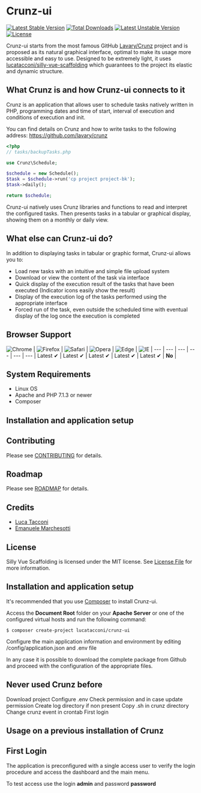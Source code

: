 # Crunz-ui

[![Latest Stable Version](https://poser.pugx.org/lucatacconi/crunz-ui/v/stable)](https://packagist.org/packages/lucatacconi/crunz-ui)
[![Total Downloads](https://poser.pugx.org/lucatacconi/crunz-ui/downloads)](https://packagist.org/packages/lucatacconi/crunz-ui)
[![Latest Unstable Version](https://poser.pugx.org/lucatacconi/crunz-ui/v/unstable)](https://packagist.org/packages/lucatacconi/crunz-ui)
[![License](https://poser.pugx.org/lucatacconi/crunz-ui/license)](https://packagist.org/packages/lucatacconi/crunz-ui)

Crunz-ui starts from the most famous GitHub [Lavary/Crunz](https://github.com/lavary/crunz) project and is proposed as its natural graphical interface, optimal to make its usage more accessible and easy to use. Designed to be extremely light, it uses [lucatacconi/silly-vue-scaffolding](https://github.com/lucatacconi/silly-vue-scaffolding) which guarantees to the project its elastic and dynamic structure.


## What Crunz is and how Crunz-ui connects to it

Crunz is an application that allows user to schedule tasks natively written in PHP, programming dates and time of start, interval of execution and conditions of execution and init.

You can find details on Crunz and how to write tasks to the following address: https://github.com/lavary/crunz

```php
<?php
// tasks/backupTasks.php

use Crunz\Schedule;

$schedule = new Schedule();
$task = $schedule->run('cp project project-bk');
$task->daily();

return $schedule;
```

Crunz-ui natively uses Crunz libraries and functions to read and interpret the configured tasks.
Then presents tasks in a tabular or graphical display, showing them on a monthly or daily view.


## What else can Crunz-ui do?

In addition to displaying tasks in tabular or graphic format, Crunz-ui allows you to:
* Load new tasks with an intuitive and simple file upload system
* Download or view the content of the task via interface
* Quick display of the execution result of the tasks that have been executed (Indicator icons easily show the result)
* Display of the execution log of the tasks performed using the appropriate interface
* Forced run of the task, even outside the scheduled time with eventual display of the log once the execution is completed

## Browser Support

![Chrome](https://raw.github.com/alrra/browser-logos/master/src/chrome/chrome_48x48.png) |
![Firefox](https://raw.github.com/alrra/browser-logos/master/src/firefox/firefox_48x48.png) |
![Safari](https://raw.github.com/alrra/browser-logos/master/src/safari/safari_48x48.png) |
![Opera](https://raw.github.com/alrra/browser-logos/master/src/opera/opera_48x48.png) |
![Edge](https://raw.github.com/alrra/browser-logos/master/src/edge/edge_48x48.png) |
![IE](https://upload.wikimedia.org/wikipedia/commons/thumb/2/2f/Internet_Explorer_10_logo.svg/48px-Internet_Explorer_10_logo.svg.png) |
--- | --- | --- | --- | --- | --- |
Latest ✔ | Latest ✔ | Latest ✔ | Latest ✔ | Latest ✔ | **No** |


## System Requirements

* Linux OS
* Apache and PHP 7.1.3 or newer
* Composer


## Installation and application setup




## Contributing

Please see [CONTRIBUTING](CONTRIBUTING.md) for details.


## Roadmap

Please see [ROADMAP](ROADMAP.md) for details.


## Credits

* [Luca Tacconi](https://github.com/lucatacconi)
* [Emanuele Marchesotti](https://github.com/flagellarmirror)


## License

Silly Vue Scaffolding is licensed under the MIT license. See [License File](LICENSE.md) for more information.


















## Installation and application setup

It's recommended that you use [Composer](https://getcomposer.org/) to install Crunz-ui.

Access the **Document Root** folder on your **Apache Server** or one of the configured virtual hosts and run the following command:
```
$ composer create-project lucatacconi/crunz-ui
```

Configure the main application information and environment by editing /config/application.json and .env file

In any case it is possible to download the complete package from Github and proceed with the configuration of the appropriate files.


## Never used Crunz before

Download project
Configure .env
Check permission and in case update permission
Create log directory if non present
Copy .sh in crunz directory
Change crunz event in crontab
First login



## Usage on a previous installation of Crunz








## First Login

The application is preconfigured with a single access user to verify the login procedure and access the dashboard and the main menu.

To test access use the login **admin** and password **password**



